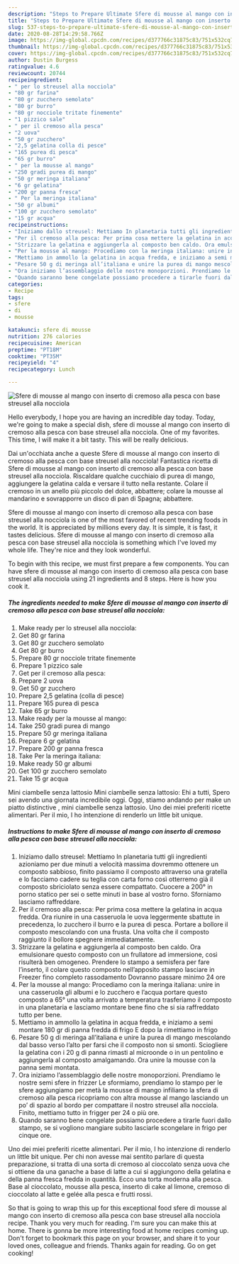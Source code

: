 ```yaml
---
description: "Steps to Prepare Ultimate Sfere di mousse al mango con inserto di cremoso alla pesca con base streusel alla nocciola"
title: "Steps to Prepare Ultimate Sfere di mousse al mango con inserto di cremoso alla pesca con base streusel alla nocciola"
slug: 537-steps-to-prepare-ultimate-sfere-di-mousse-al-mango-con-inserto-di-cremoso-alla-pesca-con-base-streusel-alla-nocciola
date: 2020-08-28T14:29:58.766Z
image: https://img-global.cpcdn.com/recipes/d377766c31875c83/751x532cq70/sfere-di-mousse-al-mango-con-inserto-di-cremoso-alla-pesca-con-base-streusel-alla-nocciola-recipe-main-photo.jpg
thumbnail: https://img-global.cpcdn.com/recipes/d377766c31875c83/751x532cq70/sfere-di-mousse-al-mango-con-inserto-di-cremoso-alla-pesca-con-base-streusel-alla-nocciola-recipe-main-photo.jpg
cover: https://img-global.cpcdn.com/recipes/d377766c31875c83/751x532cq70/sfere-di-mousse-al-mango-con-inserto-di-cremoso-alla-pesca-con-base-streusel-alla-nocciola-recipe-main-photo.jpg
author: Dustin Burgess
ratingvalue: 4.6
reviewcount: 20744
recipeingredient:
- " per lo streusel alla nocciola"
- "80 gr farina"
- "80 gr zucchero semolato"
- "80 gr burro"
- "80 gr nocciole tritate finemente"
- "1 pizzico sale"
- " per il cremoso alla pesca"
- "2 uova"
- "50 gr zucchero"
- "2,5 gelatina colla di pesce"
- "165 purea di pesca"
- "65 gr burro"
- " per la mousse al mango"
- "250 gradi purea di mango"
- "50 gr meringa italiana"
- "6 gr gelatina"
- "200 gr panna fresca"
- " Per la meringa italiana"
- "50 gr albumi"
- "100 gr zucchero semolato"
- "15 gr acqua"
recipeinstructions:
- "Iniziamo dallo streusel: Mettiamo In planetaria tutti gli ingredienti azioniamo per due minuti a velocità massima dovremmo ottenere un composto sabbioso, finito passiamo il composto attraverso una gratella e lo facciamo cadere su teglia con carta forno così otterremo già il composto sbriciolato senza essere compattato. Cuocere a 200° in porno statico per sei o sette minuti in base al vostro forno. Sforniamo lasciamo raffreddare."
- "Per il cremoso alla pesca: Per prima cosa mettere la gelatina in acqua fredda. Ora riunire in una casseruola le uova leggermente sbattute in precedenza, lo zucchero il burro e la purea di pesca. Portare a bollore il composto mescolando con una frusta. Una volta che il composto raggiunto il bollore spegnere immediatamente."
- "Strizzare la gelatina e aggiungerla al composto ben caldo. Ora emulsionare questo composto con un frullatore ad immersione, così risulterà ben omogeneo. Prendere lo stampo a semisfera per fare l’inserto, il colare questo composto nell’apposito stampo lasciare in Freezer fino completo rassodamento Dovranno passare minimo 24 ore"
- "Per la mousse al mango: Procediamo con la meringa italiana: unire in una casseruola gli albumi e lo zucchero e l’acqua portare questo composto a 65° una volta arrivato a temperatura trasferiamo il composto in una planetaria e lasciamo montare bene fino che si sia raffreddato tutto per bene."
- "Mettiamo in ammollo la gelatina in acqua fredda, e iniziamo a semi montare 180 gr di panna fredda di frigo E dopo la rimettiamo in frigo"
- "Pesare 50 g di meringa all’italiana e unire la purea di mango mescolando dal basso verso l’alto per farsi che il composto non si smonti. Sciogliere la gelatina con i 20 g di panna rimasti al microonde o in un pentolino e aggiungerla al composto amalgamando. Ora unire la mousse con la panna semi montata."
- "Ora iniziamo l’assemblaggio delle nostre monoporzioni. Prendiamo le nostre semi sfere in frizzer Le sformiamo, prendiamo lo stampo per le sfere aggiungiamo per metà la mousse di mango infiliamo la sfera di cremoso alla pesca ricopriamo con altra mousse al mango lasciando un po’ di spazio al bordo per compattare il nostro streusel alla nocciola. Finito, mettiamo tutto in frigger per 24 o più ore."
- "Quando saranno bene congelate possiamo procedere a tirarle fuori dallo stampo, se si vogliono mangiare subito lasciarle scongelare in frigo per cinque ore."
categories:
- Recipe
tags:
- sfere
- di
- mousse

katakunci: sfere di mousse 
nutrition: 276 calories
recipecuisine: American
preptime: "PT18M"
cooktime: "PT35M"
recipeyield: "4"
recipecategory: Lunch

---
```



![Sfere di mousse al mango con inserto di cremoso alla pesca con base streusel alla nocciola](https://img-global.cpcdn.com/recipes/d377766c31875c83/751x532cq70/sfere-di-mousse-al-mango-con-inserto-di-cremoso-alla-pesca-con-base-streusel-alla-nocciola-recipe-main-photo.jpg)

Hello everybody, I hope you are having an incredible day today. Today, we're going to make a special dish, sfere di mousse al mango con inserto di cremoso alla pesca con base streusel alla nocciola. One of my favorites. This time, I will make it a bit tasty. This will be really delicious.

Dai un&#39;occhiata anche a queste Sfere di mousse al mango con inserto di cremoso alla pesca con base streusel alla nocciola! Fantastica ricetta di Sfere di mousse al mango con inserto di cremoso alla pesca con base streusel alla nocciola. Riscaldare qualche cucchiaio di purea di mango, aggiungere la gelatina calda e versare il tutto nella restante. Colare il cremoso in un anello più piccolo del dolce, abbattere; colare la mousse al mandarino e sovrapporre un disco di pan di Spagna; abbattere.

Sfere di mousse al mango con inserto di cremoso alla pesca con base streusel alla nocciola is one of the most favored of recent trending foods in the world. It is appreciated by millions every day. It is simple, it is fast, it tastes delicious. Sfere di mousse al mango con inserto di cremoso alla pesca con base streusel alla nocciola is something which I've loved my whole life. They're nice and they look wonderful.


To begin with this recipe, we must first prepare a few components. You can have sfere di mousse al mango con inserto di cremoso alla pesca con base streusel alla nocciola using 21 ingredients and 8 steps. Here is how you cook it.

<!--inarticleads1-->

##### The ingredients needed to make Sfere di mousse al mango con inserto di cremoso alla pesca con base streusel alla nocciola:

1. Make ready  per lo streusel alla nocciola:
1. Get 80 gr farina
1. Get 80 gr zucchero semolato
1. Get 80 gr burro
1. Prepare 80 gr nocciole tritate finemente
1. Prepare 1 pizzico sale
1. Get  per il cremoso alla pesca:
1. Prepare 2 uova
1. Get 50 gr zucchero
1. Prepare 2,5 gelatina (colla di pesce)
1. Prepare 165 purea di pesca
1. Take 65 gr burro
1. Make ready  per la mousse al mango:
1. Take 250 gradi purea di mango
1. Prepare 50 gr meringa italiana
1. Prepare 6 gr gelatina
1. Prepare 200 gr panna fresca
1. Take  Per la meringa italiana:
1. Make ready 50 gr albumi
1. Get 100 gr zucchero semolato
1. Take 15 gr acqua


Mini ciambelle senza lattosio Mini ciambelle senza lattosio: Ehi a tutti, Spero sei avendo una giornata incredibile oggi. Oggi, stiamo andando per make un piatto distinctive , mini ciambelle senza lattosio. Uno dei miei preferiti ricette alimentari. Per il mio, I ho intenzione di renderlo un little bit unique. 

<!--inarticleads2-->

##### Instructions to make Sfere di mousse al mango con inserto di cremoso alla pesca con base streusel alla nocciola:

1. Iniziamo dallo streusel: Mettiamo In planetaria tutti gli ingredienti azioniamo per due minuti a velocità massima dovremmo ottenere un composto sabbioso, finito passiamo il composto attraverso una gratella e lo facciamo cadere su teglia con carta forno così otterremo già il composto sbriciolato senza essere compattato. Cuocere a 200° in porno statico per sei o sette minuti in base al vostro forno. Sforniamo lasciamo raffreddare.
1. Per il cremoso alla pesca: Per prima cosa mettere la gelatina in acqua fredda. Ora riunire in una casseruola le uova leggermente sbattute in precedenza, lo zucchero il burro e la purea di pesca. Portare a bollore il composto mescolando con una frusta. Una volta che il composto raggiunto il bollore spegnere immediatamente.
1. Strizzare la gelatina e aggiungerla al composto ben caldo. Ora emulsionare questo composto con un frullatore ad immersione, così risulterà ben omogeneo. Prendere lo stampo a semisfera per fare l’inserto, il colare questo composto nell’apposito stampo lasciare in Freezer fino completo rassodamento Dovranno passare minimo 24 ore
1. Per la mousse al mango: Procediamo con la meringa italiana: unire in una casseruola gli albumi e lo zucchero e l’acqua portare questo composto a 65° una volta arrivato a temperatura trasferiamo il composto in una planetaria e lasciamo montare bene fino che si sia raffreddato tutto per bene.
1. Mettiamo in ammollo la gelatina in acqua fredda, e iniziamo a semi montare 180 gr di panna fredda di frigo E dopo la rimettiamo in frigo
1. Pesare 50 g di meringa all’italiana e unire la purea di mango mescolando dal basso verso l’alto per farsi che il composto non si smonti. Sciogliere la gelatina con i 20 g di panna rimasti al microonde o in un pentolino e aggiungerla al composto amalgamando. Ora unire la mousse con la panna semi montata.
1. Ora iniziamo l’assemblaggio delle nostre monoporzioni. Prendiamo le nostre semi sfere in frizzer Le sformiamo, prendiamo lo stampo per le sfere aggiungiamo per metà la mousse di mango infiliamo la sfera di cremoso alla pesca ricopriamo con altra mousse al mango lasciando un po’ di spazio al bordo per compattare il nostro streusel alla nocciola. Finito, mettiamo tutto in frigger per 24 o più ore.
1. Quando saranno bene congelate possiamo procedere a tirarle fuori dallo stampo, se si vogliono mangiare subito lasciarle scongelare in frigo per cinque ore.


Uno dei miei preferiti ricette alimentari. Per il mio, I ho intenzione di renderlo un little bit unique. Per chi non avesse mai sentito parlare di questa preparazione, si tratta di una sorta di cremoso al cioccolato senza uova che si ottiene da una ganache a base di latte a cui si aggiungono della gelatina e della panna fresca fredda in quantità. Ecco una torta moderna alla pesca. Base al cioccolato, mousse alla pesca, inserto di cake al limone, cremoso di cioccolato al latte e gelée alla pesca e frutti rossi. 

So that is going to wrap this up for this exceptional food sfere di mousse al mango con inserto di cremoso alla pesca con base streusel alla nocciola recipe. Thank you very much for reading. I'm sure you can make this at home. There is gonna be more interesting food at home recipes coming up. Don't forget to bookmark this page on your browser, and share it to your loved ones, colleague and friends. Thanks again for reading. Go on get cooking!
